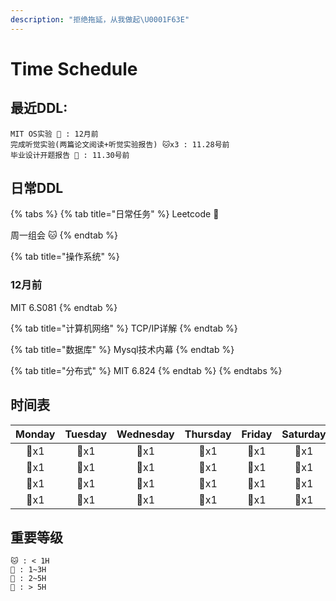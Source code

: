```yaml
---
description: "拒绝拖延，从我做起\U0001F63E"
---
```


# Time Schedule

## 最近DDL:

```text
MIT OS实验 🦁 : 12月前
完成听觉实验(两篇论文阅读+听觉实验报告) 🐱x3 : 11.28号前
毕业设计开题报告 🐺 : 11.30号前
```

## 日常DDL

{% tabs %}
{% tab title="日常任务" %}
Leetcode 🦊

周一组会 🐱
{% endtab %}

{% tab title="操作系统" %}
### 12月前

MIT 6.S081
{% endtab %}

{% tab title="计算机网络" %}
TCP/IP详解
{% endtab %}

{% tab title="数据库" %}
Mysql技术内幕
{% endtab %}

{% tab title="分布式" %}
MIT 6.824
{% endtab %}
{% endtabs %}

## **时间表**

| Monday | Tuesday | Wednesday | Thursday | Friday | Saturday | Sunday |
| :---: | :---: | :---: | :---: | :---: | :---: | :---: |
| 🦁x1 | 🦁x1 | 🦁x1 | 🦁x1 | 🦁x1 | 🦁x1 | 🦁x1 |
| 🦊x1 | 🦊x1 | 🦊x1 | 🦊x1 | 🦊x1 | 🦊x1 | 🦊x1 |
| 🦊x1 | 🦊x1 | 🦊x1 | 🦊x1 | 🦊x1 | 🦊x1 | 🦊x1 |
| 🦊x1 | 🦊x1 | 🦊x1 | 🦊x1 | 🦊x1 | 🦊x1 | 🦊x1 |

## 重要等级

```text
🐱 : < 1H  
🦊 : 1~3H  
🐺 : 2~5H  
🦁 : > 5H
```

